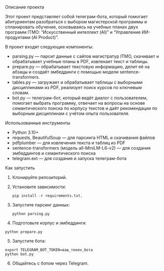 Описание проекта

Этот проект представляет собой телеграм-бота, который помогает абитуриентам разобраться с выбором магистерской программы и спланировать обучение, основываясь на учебных планах двух программ ITMO: “Искусственный интеллект (AI)” и “Управление ИИ-продуктами (AI Product)”.

В проект входят следующие компоненты:
- parsing.py — парсит данные с сайтов магистратур ITMO, скачивает и обрабатывает учебные планы в PDF, извлекает текст и таблицы.
- prepare.py — обрабатывает текстовую информацию, делит её на абзацы и создаёт эмбеддинги с помощью модели sentence-transformers.
- tables.py — загружает и обрабатывает таблицы с выборными дисциплинами из PDF, реализует поиск курсов по ключевым словам.
- bot.py — телеграм-бот, который ведёт диалог с пользователем, помогает выбрать программу, отвечает на вопросы на основе семантического поиска по корпусу текстов и даёт рекомендации по выборным дисциплинам с учётом опыта пользователя.

Использованные инструменты
- Python 3.10+
- requests, BeautifulSoup — для парсинга HTML и скачивания файлов
- pdfplumber — для извлечения текста и таблиц из PDF
- sentence-transformers (модель all-MiniLM-L6-v2) — для создания эмбеддингов и семантического поиска
- telegram.ext — для создания и запуска телеграм-бота

Как запустить

 1.	Клонируйте репозиторий.
 
2.	Установите зависимости:
  
	 	pip install -r requirements.txt.

 5.	Запустите парсинг данных:
 
	 	python parsing.py

  6.	Подготовьте корпус и эмбеддинги:
	
 	python prepare.py
	
  5.	Запустите бота:
  
	export TELEGRAM_BOT_TOKEN=ваш_токен_бота
	python bot.py
  
  6.	Общайтесь с ботом через Telegram.